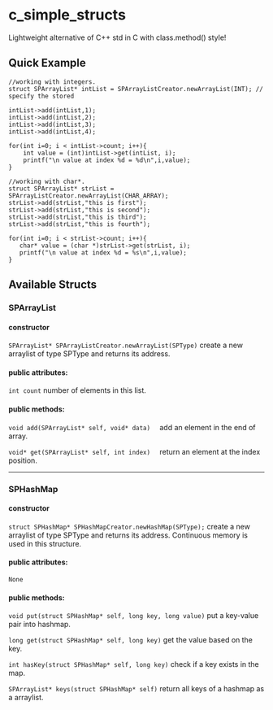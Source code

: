 # c_simple_structs
Lightweight alternative of C++ std in C with class.method() style!

## Quick Example

```
//working with integers.
struct SPArrayList* intList = SPArrayListCreator.newArrayList(INT); // specify the stored

intList->add(intList,1);
intList->add(intList,2);
intList->add(intList,3);
intList->add(intList,4);

for(int i=0; i < intList->count; i++){
    int value = (int)intList->get(intList, i);
    printf("\n value at index %d = %d\n",i,value);
}
```


```
//working with char*.
struct SPArrayList* strList = SPArrayListCreator.newArrayList(CHAR_ARRAY);
strList->add(strList,"this is first");
strList->add(strList,"this is second");
strList->add(strList,"this is third");
strList->add(strList,"this is fourth");

for(int i=0; i < strList->count; i++){
   char* value = (char *)strList->get(strList, i);
   printf("\n value at index %d = %s\n",i,value);
}

```
## Available Structs

### **SPArrayList**
#### constructor
`SPArrayList* SPArrayListCreator.newArrayList(SPType)`
create a new arraylist of type SPType and returns its address.

#### public attributes:
`int count`
number of elements in this list.

#### public methods:
`void add(SPArrayList* self, void* data)  `
add an element in the end of array. 

`void* get(SPArrayList* self, int index) 
`
return an element at the index position.

-------



### **SPHashMap**
#### constructor
`struct SPHashMap* SPHashMapCreator.newHashMap(SPType);`
create a new arraylist of type SPType and returns its address. Continuous memory is used in this structure.

#### public attributes:
`None`
#### public methods:
`void put(struct SPHashMap* self, long key, long value)`
put a key-value pair into hashmap.

`long get(struct SPHashMap* self, long key)`
get the value based on the key.

`int hasKey(struct SPHashMap* self, long key)`
check if a key exists in the map.

`SPArrayList* keys(struct SPHashMap* self)`
return all keys of a hashmap as a arraylist.

